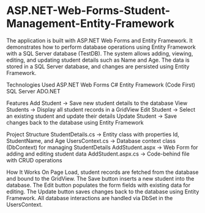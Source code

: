 # ASP.NET-Web-Forms-Student-Management-Entity-Framework

The application is built with ASP.NET Web Forms and Entity Framework. It demonstrates how to perform database operations using Entity Framework with a SQL Server database (TestDB).
The system allows adding, viewing, editing, and updating student details such as Name and Age. The data is stored in a SQL Server database, and changes are persisted using Entity Framework.

Technologies Used
ASP.NET Web Forms
C#
Entity Framework (Code First)
SQL Server
ADO.NET

Features
Add Student → Save new student details to the database
View Students → Display all student records in a GridView
Edit Student → Select an existing student and update their details
Update Student → Save changes back to the database using Entity Framework

Project Structure
StudentDetails.cs → Entity class with properties Id, StudentName, and Age
UsersContext.cs → Database context class (DbContext) for managing StudentDetails
AddStudent.aspx → Web Form for adding and editing student data
AddStudent.aspx.cs → Code-behind file with CRUD operations

How It Works
On Page Load, student records are fetched from the database and bound to the GridView.
The Save button inserts a new student into the database.
The Edit button populates the form fields with existing data for editing.
The Update button saves changes back to the database using Entity Framework.
All database interactions are handled via DbSet<StudentDetails> in the UsersContext.

